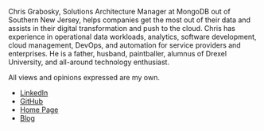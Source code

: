 Chris Grabosky, Solutions Architecture Manager at MongoDB out of Southern New Jersey, helps companies get the most out of their data and assists in their digital transformation and push to the cloud. Chris has experience in operational data workloads, analytics, software development, cloud management, DevOps, and automation for service providers and enterprises. He is a father, husband, paintballer, alumnus of Drexel University, and all-around technology enthusiast. 

All views and opinions expressed are my own.
 
* [LinkedIn](http://linkedin.com/in/chris-grabosky)
* [GitHub](https://github.com/graboskyc)
* [Home Page](http://gsky.us)
* [Blog](https://www.grabosky.net/Blog)
